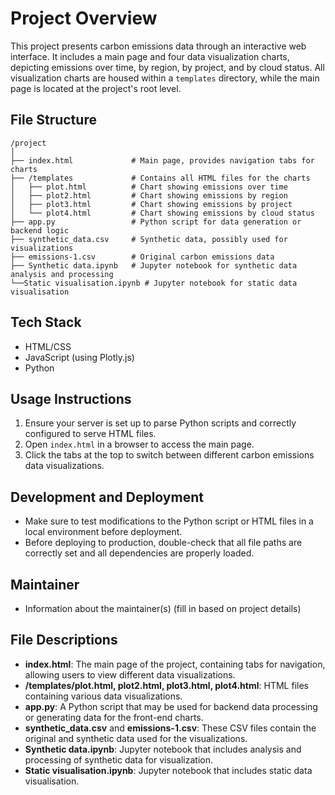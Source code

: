 # Project Overview
This project presents carbon emissions data through an interactive web interface. It includes a main page and four data visualization charts, depicting emissions over time, by region, by project, and by cloud status. All visualization charts are housed within a `templates` directory, while the main page is located at the project's root level.

## File Structure
```
/project
│
├── index.html             # Main page, provides navigation tabs for charts
├── /templates             # Contains all HTML files for the charts
│   ├── plot.html          # Chart showing emissions over time
│   ├── plot2.html         # Chart showing emissions by region
│   ├── plot3.html         # Chart showing emissions by project
│   └── plot4.html         # Chart showing emissions by cloud status
├── app.py                 # Python script for data generation or backend logic
├── synthetic_data.csv     # Synthetic data, possibly used for visualizations
├── emissions-1.csv        # Original carbon emissions data
├── Synthetic data.ipynb   # Jupyter notebook for synthetic data analysis and processing
└──Static visualisation.ipynb # Jupyter notebook for static data visualisation
```


## Tech Stack
- HTML/CSS
- JavaScript (using Plotly.js)
- Python

## Usage Instructions
1. Ensure your server is set up to parse Python scripts and correctly configured to serve HTML files.
2. Open `index.html` in a browser to access the main page.
3. Click the tabs at the top to switch between different carbon emissions data visualizations.

## Development and Deployment
- Make sure to test modifications to the Python script or HTML files in a local environment before deployment.
- Before deploying to production, double-check that all file paths are correctly set and all dependencies are properly loaded.

## Maintainer
- Information about the maintainer(s) (fill in based on project details)

## File Descriptions
- **index.html**: The main page of the project, containing tabs for navigation, allowing users to view different data visualizations.
- **/templates/plot.html, plot2.html, plot3.html, plot4.html**: HTML files containing various data visualizations.
- **app.py**: A Python script that may be used for backend data processing or generating data for the front-end charts.
- **synthetic_data.csv** and **emissions-1.csv**: These CSV files contain the original and synthetic data used for the visualizations.
- **Synthetic data.ipynb**: Jupyter notebook that includes analysis and processing of synthetic data for visualization.
- **Static visualisation.ipynb**: Jupyter notebook that includes static data visualisation.
